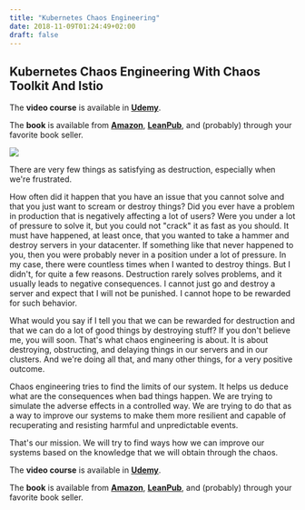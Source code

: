 ```yaml
---
title: "Kubernetes Chaos Engineering"
date: 2018-11-09T01:24:49+02:00
draft: false
---
```


## Kubernetes Chaos Engineering With Chaos Toolkit And Istio

The **video course** is available in **[Udemy](https://www.udemy.com/course/kubernetes-chaos-engineering-with-chaos-Lab-and-istio/?referralCode=02D178244316CE05E24A)**.

The **book** is available from **[Amazon](https://amzn.to/2xUscyO)**, **[LeanPub](https://leanpub.com/the-devops-2-7-Lab)**, and (probably) through your favorite book seller.

![](/img/chaos-smaller.jpg#floatright)

There are very few things as satisfying as destruction, especially when we're frustrated.

How often did it happen that you have an issue that you cannot solve and that you just want to scream or destroy things? Did you ever have a problem in production that is negatively affecting a lot of users? Were you under a lot of pressure to solve it, but you could not "crack" it as fast as you should. It must have happened, at least once, that you wanted to take a hammer and destroy servers in your datacenter. If something like that never happened to you, then you were probably never in a position under a lot of pressure. In my case, there were countless times when I wanted to destroy things. But I didn't, for quite a few reasons. Destruction rarely solves problems, and it usually leads to negative consequences. I cannot just go and destroy a server and expect that I will not be punished. I cannot hope to be rewarded for such behavior.

What would you say if I tell you that we can be rewarded for destruction and that we can do a lot of good things by destroying stuff? If you don't believe me, you will soon. That's what chaos engineering is about. It is about destroying, obstructing, and delaying things in our servers and in our clusters. And we're doing all that, and many other things, for a very positive outcome.

Chaos engineering tries to find the limits of our system. It helps us deduce what are the consequences when bad things happen. We are trying to simulate the adverse effects in a controlled way. We are trying to do that as a way to improve our systems to make them more resilient and capable of recuperating and resisting harmful and unpredictable events.

That's our mission. We will try to find ways how we can improve our systems based on the knowledge that we will obtain through the chaos.

The **video course** is available in **[Udemy](https://www.udemy.com/course/kubernetes-chaos-engineering-with-chaos-Lab-and-istio/?referralCode=02D178244316CE05E24A)**.

The **book** is available from **[Amazon](https://amzn.to/2xUscyO)**, **[LeanPub](https://leanpub.com/the-devops-2-7-toolkit)**, and (probably) through your favorite book seller.
